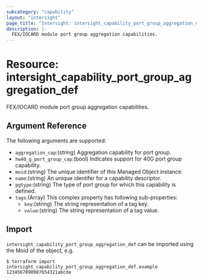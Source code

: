 ```yaml
---
subcategory: "capability"
layout: "intersight"
page_title: "Intersight: intersight_capability_port_group_aggregation_def"
description: |-
  FEX/IOCARD module port group aggregation capabilities.
---
```


# Resource: intersight_capability_port_group_aggregation_def
FEX/IOCARD module port group aggregation capabilities.
## Argument Reference
The following arguments are supported:
* `aggregation_cap`:(string) Aggregation capability for port group. 
* `hw40_g_port_group_cap`:(bool) Indicates support for 40G port group capability. 
* `moid`:(string) The unique identifier of this Managed Object instance. 
* `name`:(string) An unique identifer for a capability descriptor. 
* `pgtype`:(string) The type of port group for which this capability is defined. 
* `tags`:(Array)
This complex property has following sub-properties:
  + `key`:(string) The string representation of a tag key. 
  + `value`:(string) The string representation of a tag value. 


## Import
`intersight_capability_port_group_aggregation_def` can be imported using the Moid of the object, e.g.
```
$ terraform import intersight_capability_port_group_aggregation_def.example 1234567890987654321abcde
``` 